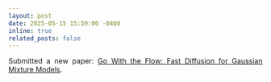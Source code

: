 ```yaml
---
layout: post
date: 2025-05-15 15:59:00 -0400
inline: true
related_posts: false
---
```


<div style="text-align: justify;">

Submitted a new paper: <a href="https://arxiv.org/abs/2412.09059" target="_blank">Go With the Flow: Fast Diffusion for Gaussian Mixture Models</a>.

</div>

